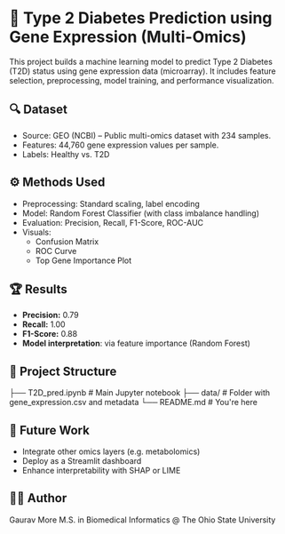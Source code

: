 # 🧬 Type 2 Diabetes Prediction using Gene Expression (Multi-Omics)

This project builds a machine learning model to predict Type 2 Diabetes (T2D) status using gene expression data (microarray). It includes feature selection, preprocessing, model training, and performance visualization.

## 🔍 Dataset
- Source: GEO (NCBI) – Public multi-omics dataset with 234 samples.
- Features: 44,760 gene expression values per sample.
- Labels: Healthy vs. T2D

## ⚙️ Methods Used
- Preprocessing: Standard scaling, label encoding
- Model: Random Forest Classifier (with class imbalance handling)
- Evaluation: Precision, Recall, F1-Score, ROC-AUC
- Visuals:
  - Confusion Matrix
  - ROC Curve
  - Top Gene Importance Plot

## 🏆 Results
- **Precision:** 0.79  
- **Recall:** 1.00  
- **F1-Score:** 0.88  
- **Model interpretation**: via feature importance (Random Forest)

## 📁 Project Structure
├── T2D_pred.ipynb # Main Jupyter notebook
├── data/ # Folder with gene_expression.csv and metadata
└── README.md # You're here

## 📌 Future Work
- Integrate other omics layers (e.g. metabolomics)
- Deploy as a Streamlit dashboard
- Enhance interpretability with SHAP or LIME

## 👨‍💻 Author
Gaurav More
M.S. in Biomedical Informatics @ The Ohio State University  
